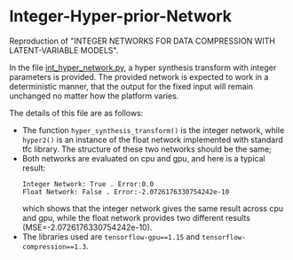 # Integer-Hyper-prior-Network
Reproduction of "INTEGER NETWORKS FOR DATA COMPRESSION WITH LATENT-VARIABLE MODELS".

In the file [int_hyper_network.py](./int_hyper_network.py), a hyper synthesis transform with integer parameters is provided. The provided network is expected to work in a deterministic manner, that the output for the fixed input will remain unchanged no matter how the platform varies.

The details of this file are as follows:

* The function `hyper_synthesis_transform()` is the integer network, while `hyper2()` is an instance of the float network implemented with standard tfc library. The structure of these two networks should be the same;
* Both networks are evaluated on cpu and gpu, and here is a typical result: 
  ```
  Integer Network: True . Error:0.0 
  Float Network: False . Error:-2.0726176330754242e-10 
  ```
  which shows that the integer network gives the same result across cpu and gpu, while the float network provides two different results (MSE=-2.0726176330754242e-10).
* The libraries used are `tensorflow-gpu==1.15` and `tensorflow-compression==1.3`.
